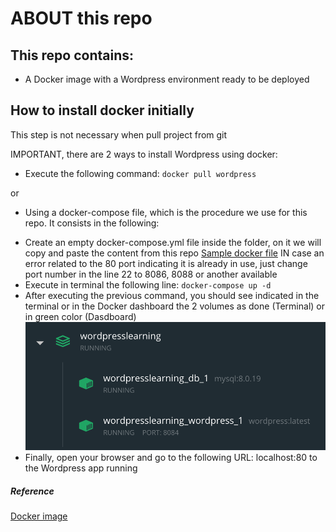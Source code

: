 # ABOUT this repo

## This repo contains:

- A Docker image with a Wordpress environment ready to be deployed

## How to install docker initially
This step is not necessary when pull project from git

IMPORTANT, there are 2 ways to install Wordpress using docker:

- Execute the following command:
` docker pull wordpress `

or 

- Using a docker-compose file, which is the procedure we use for this repo. It consists in the following:

 * Create an empty docker-compose.yml file inside the folder, on it we will copy and paste the content from this repo [Sample docker file](https://github.com/docker/awesome-compose/blob/master/wordpress-mysql/docker-compose.yaml)
 IN case an error related to the 80 port indicating it is already in use, just change port number in the line 22 to 8086, 8088 or another available
 * Execute in terminal the following line: `docker-compose up -d`
 * After executing the previous command, you should see indicated in the terminal or in the Docker dashboard the 2 volumes as done (Terminal) or in green color (Dasdboard) ![Image](volumes-installed.png "icon")
 * Finally, open your browser and go to the following URL: localhost:80 to the Wordpress app running

##### Reference
[Docker image](https://hub.docker.com/_/wordpress)
